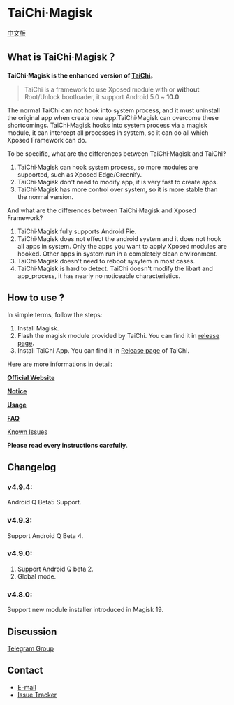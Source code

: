 # TaiChi·Magisk

[中文版](https://github.com/taichi-framework/TaiChi/wiki/taichi-magisk-zh)

## What is TaiChi·Magisk？

**TaiChi·Magisk is the enhanced version of [TaiChi](https://github.com/taichi-framework/TaiChi/)**。

> TaiChi is a framework to use Xposed module with or **without** Root/Unlock bootloader, it support Android 5.0 ~ **10.0**.

The normal TaiChi can not hook into system process, and it must uninstall the original app when create new app.TaiChi·Magisk can overcome these shortcomings. TaiChi·Magisk hooks into system process via a magisk module, it can intercept all processes in system, so it can do all which Xposed Framework can do.

To be specific, what are the differences between TaiChi·Magisk and TaiChi?

1. TaiChi·Magisk can hook system process, so more modules are supported, such as Xposed Edge/Greenify.
2. TaiChi·Magisk don't need to modify app, it is very fast to create apps.
3. TaiChi·Magisk has more control over system, so it is more stable than the normal version.

And what are the differences between TaiChi·Magisk and Xposed Framework?

1. TaiChi·Magisk fully supports Android Pie.
2. TaiChi·Magisk does not effect the android system and it does not hook all apps in system. Only the apps you want to apply Xposed modules are hooked. Other apps in system run in a completely clean environment.
3. TaiChi·Magisk doesn't need to reboot sysytem in most cases.
4. TaiChi·Magisk is hard to detect. TaiChi doesn't modify the libart and app_process, it has nearly no noticeable characteristics.

## How to use ?

In simple terms, follow the steps:

1. Install Magisk.
2. Flash the magisk module provided by TaiChi. You can find it in [release page](https://github.com/taichi-framework/TaiChi-Magisk/releases).
3. Install TaiChi App. You can find it in [Release page](https://github.com/taichi-framework/TaiChi/releases) of TaiChi.

Here are more informations in detail:

[**Official Website**](https://taichi.cool)

[**Notice**](https://github.com/taichi-framework/TaiChi/wiki/taichi-magisk-notice-en)

[**Usage**](https://github.com/taichi-framework/TaiChi/wiki/how-to-use-taichi-magisk)

[**FAQ**](https://github.com/taichi-framework/TaiChi/wiki/%E5%B8%B8%E8%A7%81%E9%97%AE%E9%A2%98)

[Known Issues](https://github.com/taichi-framework/TaiChi/wiki/%E6%B3%A8%E6%84%8F%E4%BA%8B%E9%A1%B9%E5%92%8C%E5%B7%B2%E7%9F%A5%E9%97%AE%E9%A2%98)

**Please read every instructions carefully**.

## Changelog

### v4.9.4:

Android Q Beta5 Support.

### v4.9.3:

Support Android Q Beta 4.

### v4.9.0:

1. Support Android Q beta 2.
2. Global mode.

### v4.8.0:

Support new module installer introduced in Magisk 19.

## Discussion

[Telegram Group](https://t.me/vxp_group)

## Contact

- [E-mail](mailto:twsxtd@gmail.com)
- [Issue Tracker](https://github.com/Magisk-Modules-Repo/taichi/issues)
